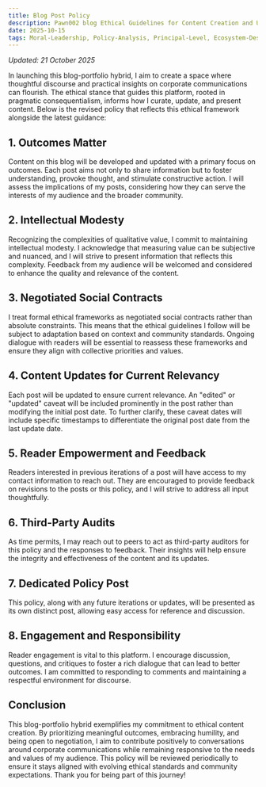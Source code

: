 ```yaml
---
title: Blog Post Policy
description: Pawn002 blog Ethical Guidelines for Content Creation and Updates
date: 2025-10-15
tags: Moral-Leadership, Policy-Analysis, Principal-Level, Ecosystem-Design
---
```


_Updated: 21 October 2025_

In launching this blog-portfolio hybrid, I aim to create a space where thoughtful discourse and practical insights on corporate communications can flourish. The ethical stance that guides this platform, rooted in pragmatic consequentialism, informs how I curate, update, and present content. Below is the revised policy that reflects this ethical framework alongside the latest guidance:

## 1. Outcomes Matter

Content on this blog will be developed and updated with a primary focus on outcomes. Each post aims not only to share information but to foster understanding, provoke thought, and stimulate constructive action. I will assess the implications of my posts, considering how they can serve the interests of my audience and the broader community.

## 2. Intellectual Modesty

Recognizing the complexities of qualitative value, I commit to maintaining intellectual modesty. I acknowledge that measuring value can be subjective and nuanced, and I will strive to present information that reflects this complexity. Feedback from my audience will be welcomed and considered to enhance the quality and relevance of the content.

## 3. Negotiated Social Contracts

I treat formal ethical frameworks as negotiated social contracts rather than absolute constraints. This means that the ethical guidelines I follow will be subject to adaptation based on context and community standards. Ongoing dialogue with readers will be essential to reassess these frameworks and ensure they align with collective priorities and values.

## 4. Content Updates for Current Relevancy

Each post will be updated to ensure current relevance. An "edited" or "updated" caveat will be included prominently in the post rather than modifying the initial post date. To further clarify, these caveat dates will include specific timestamps to differentiate the original post date from the last update date.

## 5. Reader Empowerment and Feedback

Readers interested in previous iterations of a post will have access to my contact information to reach out. They are encouraged to provide feedback on revisions to the posts or this policy, and I will strive to address all input thoughtfully.

## 6. Third-Party Audits

As time permits, I may reach out to peers to act as third-party auditors for this policy and the responses to feedback. Their insights will help ensure the integrity and effectiveness of the content and its updates.

## 7. Dedicated Policy Post

This policy, along with any future iterations or updates, will be presented as its own distinct post, allowing easy access for reference and discussion.

## 8. Engagement and Responsibility

Reader engagement is vital to this platform. I encourage discussion, questions, and critiques to foster a rich dialogue that can lead to better outcomes. I am committed to responding to comments and maintaining a respectful environment for discourse.

## Conclusion

This blog-portfolio hybrid exemplifies my commitment to ethical content creation. By prioritizing meaningful outcomes, embracing humility, and being open to negotiation, I aim to contribute positively to conversations around corporate communications while remaining responsive to the needs and values of my audience. This policy will be reviewed periodically to ensure it stays aligned with evolving ethical standards and community expectations. Thank you for being part of this journey!
